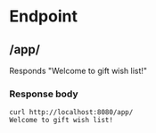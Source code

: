 # Endpoint

## /app/
Responds "Welcome to gift wish list!"
### Response body
`curl http://localhost:8080/app/`  
`Welcome to gift wish list!`
